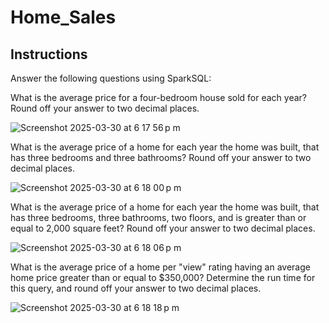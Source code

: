 # Home_Sales

## Instructions

Answer the following questions using SparkSQL:

What is the average price for a four-bedroom house sold for each year? Round off your answer to two decimal places.

![Screenshot 2025-03-30 at 6 17 56 p m](https://github.com/user-attachments/assets/9c87b065-4037-4dad-ac42-0704765286e5)

What is the average price of a home for each year the home was built, that has three bedrooms and three bathrooms? Round off your answer to two decimal places.

![Screenshot 2025-03-30 at 6 18 00 p m](https://github.com/user-attachments/assets/b32f84ec-b7d4-41b4-8611-7cd4174c0c64)

What is the average price of a home for each year the home was built, that has three bedrooms, three bathrooms, two floors, and is greater than or equal to 2,000 square feet? Round off your answer to two decimal places.

![Screenshot 2025-03-30 at 6 18 06 p m](https://github.com/user-attachments/assets/1ba55cec-2b02-4c97-affa-12cb21f61180)

What is the average price of a home per "view" rating having an average home price greater than or equal to $350,000? Determine the run time for this query, and round off your answer to two decimal places.

![Screenshot 2025-03-30 at 6 18 18 p m](https://github.com/user-attachments/assets/4e9b0c29-f6a6-4eba-b428-f4736e303150)

